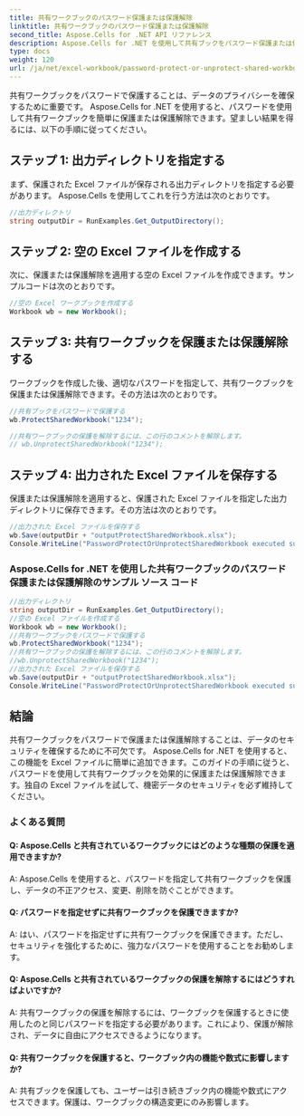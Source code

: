 ```yaml
---
title: 共有ワークブックのパスワード保護または保護解除
linktitle: 共有ワークブックのパスワード保護または保護解除
second_title: Aspose.Cells for .NET API リファレンス
description: Aspose.Cells for .NET を使用して共有ブックをパスワード保護または保護解除する方法を学びます。
type: docs
weight: 120
url: /ja/net/excel-workbook/password-protect-or-unprotect-shared-workbook/
---
```

共有ワークブックをパスワードで保護することは、データのプライバシーを確保するために重要です。 Aspose.Cells for .NET を使用すると、パスワードを使用して共有ワークブックを簡単に保護または保護解除できます。望ましい結果を得るには、以下の手順に従ってください。

## ステップ 1: 出力ディレクトリを指定する

まず、保護された Excel ファイルが保存される出力ディレクトリを指定する必要があります。 Aspose.Cells を使用してこれを行う方法は次のとおりです。

```csharp
//出力ディレクトリ
string outputDir = RunExamples.Get_OutputDirectory();
```

## ステップ 2: 空の Excel ファイルを作成する

次に、保護または保護解除を適用する空の Excel ファイルを作成できます。サンプルコードは次のとおりです。

```csharp
//空の Excel ワークブックを作成する
Workbook wb = new Workbook();
```

## ステップ 3: 共有ワークブックを保護または保護解除する

ワークブックを作成した後、適切なパスワードを指定して、共有ワークブックを保護または保護解除できます。その方法は次のとおりです。

```csharp
//共有ブックをパスワードで保護する
wb.ProtectSharedWorkbook("1234");

//共有ワークブックの保護を解除するには、この行のコメントを解除します。
// wb.UnprotectSharedWorkbook("1234");
```

## ステップ 4: 出力された Excel ファイルを保存する

保護または保護解除を適用すると、保護された Excel ファイルを指定した出力ディレクトリに保存できます。その方法は次のとおりです。

```csharp
//出力された Excel ファイルを保存する
wb.Save(outputDir + "outputProtectSharedWorkbook.xlsx");
Console.WriteLine("PasswordProtectOrUnprotectSharedWorkbook executed successfully.\r\n");
```

### Aspose.Cells for .NET を使用した共有ワークブックのパスワード保護または保護解除のサンプル ソース コード 
```csharp
//出力ディレクトリ
string outputDir = RunExamples.Get_OutputDirectory();
//空の Excel ファイルを作成する
Workbook wb = new Workbook();
//共有ワークブックをパスワードで保護する
wb.ProtectSharedWorkbook("1234");
//共有ワークブックの保護を解除するには、この行のコメントを解除します。
//wb.UnprotectSharedWorkbook("1234");
//出力された Excel ファイルを保存する
wb.Save(outputDir + "outputProtectSharedWorkbook.xlsx");
Console.WriteLine("PasswordProtectOrUnprotectSharedWorkbook executed successfully.\r\n");
```

## 結論

共有ワークブックをパスワードで保護または保護解除することは、データのセキュリティを確保するために不可欠です。 Aspose.Cells for .NET を使用すると、この機能を Excel ファイルに簡単に追加できます。このガイドの手順に従うと、パスワードを使用して共有ワークブックを効果的に保護または保護解除できます。独自の Excel ファイルを試して、機密データのセキュリティを必ず維持してください。

### よくある質問

#### Q: Aspose.Cells と共有されているワークブックにはどのような種類の保護を適用できますか?
    
A: Aspose.Cells を使用すると、パスワードを指定して共有ワークブックを保護し、データの不正アクセス、変更、削除を防ぐことができます。

#### Q: パスワードを指定せずに共有ワークブックを保護できますか?
    
A: はい、パスワードを指定せずに共有ワークブックを保護できます。ただし、セキュリティを強化するために、強力なパスワードを使用することをお勧めします。

#### Q: Aspose.Cells と共有されているワークブックの保護を解除するにはどうすればよいですか?
    
A: 共有ワークブックの保護を解除するには、ワークブックを保護するときに使用したのと同じパスワードを指定する必要があります。これにより、保護が解除され、データに自由にアクセスできるようになります。

#### Q: 共有ワークブックを保護すると、ワークブック内の機能や数式に影響しますか?
    
A: 共有ブックを保護しても、ユーザーは引き続きブック内の機能や数式にアクセスできます。保護は、ワークブックの構造変更にのみ影響します。